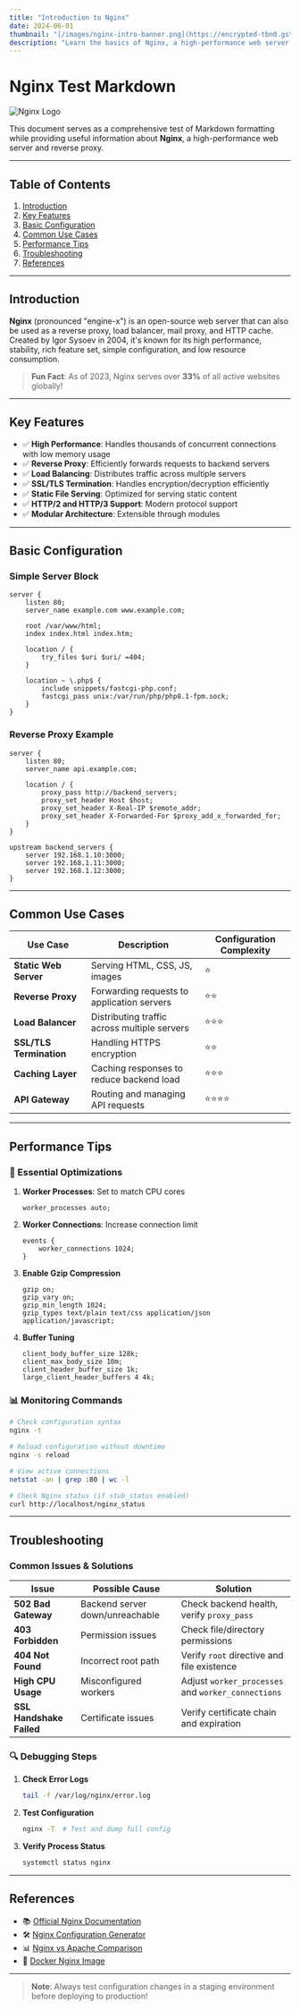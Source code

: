 ```yaml
---
title: "Introduction to Nginx"
date: 2024-06-01
thumbnail: "[/images/nginx-intro-banner.png](https://encrypted-tbn0.gstatic.com/images?q=tbn:ANd9GcQtry6J_Jp0xzhsr7By5pFzb0DWYDDyeyeITtGA7JPQQnf2a2XWN8Q7biqFdt8a2EEKiN8&usqp=CAU)"
description: "Learn the basics of Nginx, a high-performance web server and reverse proxy."
---
```



# Nginx Test Markdown

![Nginx Logo](https://encrypted-tbn0.gstatic.com/images?q=tbn:ANd9GcQtry6J_Jp0xzhsr7By5pFzb0DWYDDyeyeITtGA7JPQQnf2a2XWN8Q7biqFdt8a2EEKiN8&usqp=CAU)

This document serves as a comprehensive test of Markdown formatting while providing useful information about **Nginx**, a high-performance web server and reverse proxy.

---

## Table of Contents
1. [Introduction](#introduction)
2. [Key Features](#key-features)
3. [Basic Configuration](#basic-configuration)
4. [Common Use Cases](#common-use-cases)
5. [Performance Tips](#performance-tips)
6. [Troubleshooting](#troubleshooting)
7. [References](#references)

---

## Introduction

**Nginx** (pronounced "engine-x") is an open-source web server that can also be used as a reverse proxy, load balancer, mail proxy, and HTTP cache. Created by Igor Sysoev in 2004, it's known for its high performance, stability, rich feature set, simple configuration, and low resource consumption.

> **Fun Fact**: As of 2023, Nginx serves over **33%** of all active websites globally!

---

## Key Features

- ✅ **High Performance**: Handles thousands of concurrent connections with low memory usage
- ✅ **Reverse Proxy**: Efficiently forwards requests to backend servers
- ✅ **Load Balancing**: Distributes traffic across multiple servers
- ✅ **SSL/TLS Termination**: Handles encryption/decryption efficiently
- ✅ **Static File Serving**: Optimized for serving static content
- ✅ **HTTP/2 and HTTP/3 Support**: Modern protocol support
- ✅ **Modular Architecture**: Extensible through modules

---

## Basic Configuration

### Simple Server Block

```nginx
server {
    listen 80;
    server_name example.com www.example.com;
    
    root /var/www/html;
    index index.html index.htm;
    
    location / {
        try_files $uri $uri/ =404;
    }
    
    location ~ \.php$ {
        include snippets/fastcgi-php.conf;
        fastcgi_pass unix:/var/run/php/php8.1-fpm.sock;
    }
}
```

### Reverse Proxy Example

```nginx
server {
    listen 80;
    server_name api.example.com;
    
    location / {
        proxy_pass http://backend_servers;
        proxy_set_header Host $host;
        proxy_set_header X-Real-IP $remote_addr;
        proxy_set_header X-Forwarded-For $proxy_add_x_forwarded_for;
    }
}

upstream backend_servers {
    server 192.168.1.10:3000;
    server 192.168.1.11:3000;
    server 192.168.1.12:3000;
}
```

---

## Common Use Cases

| Use Case | Description | Configuration Complexity |
|----------|-------------|--------------------------|
| **Static Web Server** | Serving HTML, CSS, JS, images | ⭐ |
| **Reverse Proxy** | Forwarding requests to application servers | ⭐⭐ |
| **Load Balancer** | Distributing traffic across multiple servers | ⭐⭐⭐ |
| **SSL/TLS Termination** | Handling HTTPS encryption | ⭐⭐ |
| **Caching Layer** | Caching responses to reduce backend load | ⭐⭐⭐ |
| **API Gateway** | Routing and managing API requests | ⭐⭐⭐⭐ |

---

## Performance Tips

### 🔧 Essential Optimizations

1. **Worker Processes**: Set to match CPU cores
   ```nginx
   worker_processes auto;
   ```

2. **Worker Connections**: Increase connection limit
   ```nginx
   events {
       worker_connections 1024;
   }
   ```

3. **Enable Gzip Compression**
   ```nginx
   gzip on;
   gzip_vary on;
   gzip_min_length 1024;
   gzip_types text/plain text/css application/json application/javascript;
   ```

4. **Buffer Tuning**
   ```nginx
   client_body_buffer_size 128k;
   client_max_body_size 10m;
   client_header_buffer_size 1k;
   large_client_header_buffers 4 4k;
   ```

### 📊 Monitoring Commands

```bash
# Check configuration syntax
nginx -t

# Reload configuration without downtime
nginx -s reload

# View active connections
netstat -an | grep :80 | wc -l

# Check Nginx status (if stub_status enabled)
curl http://localhost/nginx_status
```

---

## Troubleshooting

### Common Issues & Solutions

| Issue | Possible Cause | Solution |
|-------|----------------|----------|
| **502 Bad Gateway** | Backend server down/unreachable | Check backend health, verify `proxy_pass` |
| **403 Forbidden** | Permission issues | Check file/directory permissions |
| **404 Not Found** | Incorrect root path | Verify `root` directive and file existence |
| **High CPU Usage** | Misconfigured workers | Adjust `worker_processes` and `worker_connections` |
| **SSL Handshake Failed** | Certificate issues | Verify certificate chain and expiration |

### 🔍 Debugging Steps

1. **Check Error Logs**
   ```bash
   tail -f /var/log/nginx/error.log
   ```

2. **Test Configuration**
   ```bash
   nginx -T  # Test and dump full config
   ```

3. **Verify Process Status**
   ```bash
   systemctl status nginx
   ```

---

## References

- 📚 [Official Nginx Documentation](https://nginx.org/en/docs/)
- 🛠️ [Nginx Configuration Generator](https://www.digitalocean.com/community/tools/nginx)
- 📊 [Nginx vs Apache Comparison](https://www.nginx.com/nginx-vs-apache/)
- 🐳 [Docker Nginx Image](https://hub.docker.com/_/nginx)

---

> **Note**: Always test configuration changes in a staging environment before deploying to production!

